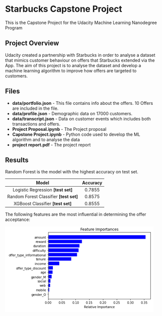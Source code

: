 # Starbucks Capstone Project

This is the Capstone Project for the Udacity Machine Learning Nanodegree Program

## Project Overview

Udacity created a partnership with Starbucks in order to analyse a dataset that mimics customer behaviour on offers that Starbucks extended via the App. The aim of this project is to analyse the dataset and develop a machine learning algorithm to improve how offers are targeted to customers.

## Files

- **data/portfolio.json** - This file contains info about the offers. 10 Offers are included in the file.
- **data/profile.json** - Demographic data on 17000 customers.
- **data/transcript.json** - Data on customer events which includes both transactions and offers. 
- **Project Proposal.ipynb** - The Project proposal
- **Capstone Project.ipynb** - Python code used to develop the ML algorithm and to analyse the data
- **project report.pdf** - The project report 

## Results 

Random Forest is the model with the highest accuracy on test set.

|                  Model                   | Accuracy|
| :--------------------------------------: | :------:|
|   Logistic Regression __\[test set\]__   | 0.7855  |
| Random Forest Classifier __\[test set\]__| 0.8575  |
| XGBoost Classifier __\[test set\]__      | 0.8555  |

The following features are the most influential in determining the offer acceptance:

![Image](FeatureImportance.PNG)
